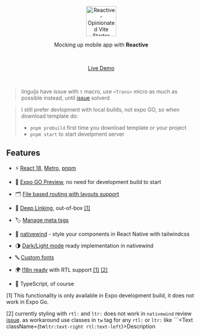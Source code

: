 <p align='center'>
  <img src='https://api.iconify.design/carbon:chart-radar.svg?color=%23939598' alt='Reactive - Opinionated Vite Starter Template' width='80'/>
</p>

<p align='center'>
Mocking up mobile app with <b>Reactive</b><br>
</p>

<br>

<p align='center'>
<a href="https://reactive-expo-template.netlify.app/">Live Demo</a>
</p>

<br>

> linguijs have issue with `t` macro, use `<Trans>` micro as much as possible instead, until [issue](https://github.com/lingui/js-lingui/issues/1933) solverd

>I still prefer devlopment with local builds, not expo GO, so when download template do: 
>* `pnpm prebuild` first time you download template or your project
>* `pnpm start` to start develpment server

## Features

- ⚡️ [React 18](https://react.dev/), [Metro](https://metrobundler.dev), [pnpm](https://pnpm.io/)

- 📱️ [Expo GO Preview](https://expo.dev/go), no need for development build to start

- 🗂 [File based routing with layouts support](https://docs.expo.dev/router/introduction/)

- 🔗️ [Deep Linking](https://docs.expo.dev/guides/deep-linking/), out-of-box [[1]](#1)

- 🏷️ [Manage meta tsgs](https://docs.expo.dev/router/reference/static-rendering/#meta-tags)

<!-- - 📦 [Components auto importing](./app/components) -->

<!-- - 🐻 [State Management via zustand](https://github.com/pmndrs/zustand) -->

- 🎨 [nativewind](https://github.com/antfu/unocss) - style your components in React Native with tailwindcss

- 🌗️ [Dark/Light mode](https://github.com/antfu/unocss/tree/main/packages/preset-icons) ready implementation in nativewind


<!-- - 😃 [Use icons from any icon sets with classes](https://github.com/antfu/unocss/tree/main/packages/preset-icons) -->

- 🔤 [Custom fonts](https://docs.expo.dev/develop/user-interface/fonts)

- 🌍 [I18n ready](https://lingui.dev/) with RTL support [[1]](#1) [[2]](#2)

<!-- - 📥 [APIs auto importing](https://github.com/unjs/unimport) -->

<!-- - 🗒 [Markdown Support](https://github.com/hmsk/vite-plugin-markdown?tab=readme-ov-file) -->


<!-- - 🖼 [Transform and Optmize images](https://github.com/JonasKruckenberg/imagetools/tree/main/packages/vite) -->

- 🦾 TypeScript, of course

<!-- - 🐶 Git hooks with [husky](https://typicode.github.io/husky) -->

<!-- - ⚙️ Unit Testing with [Vitest](https://github.com/vitest-dev/vitest), E2E Testing with [Cypress](https://cypress.io/) -->
  <!--on [GitHub Actions](https://github.com/features/actions) # miss ci piplines-->

<!-- - ☁️ Deploy on Netlify, zero-config -->

<!-- - 🔗 [Top Level Await](https://www.npmjs.com/package/vite-plugin-top-level-await) out of box -->

<!-- - 🔎 Inspect code with - [Vite Inspect](https://github.com/antfu/vite-plugin-inspect), and UnoCSS, visit them at `/__inspect` and `__unocss`. also open compnents in editor with [Alt + Right-Click](https://github.com/ArnaudBarre/vite-plugin-react-click-to-component) -->

<!-- - 📝 Mocking Server API with [json-server](https://github.com/yracnet/vite-plugin-json-server/tree/main) -->

<!-- > for component preview add [Preview.js](https://marketplace.visualstudio.com/items?itemName=zenclabs.previewjs) to vscode -->

<a id="1">[1]</a> 
This functionality is only available in Expo development build, it does not work in Expo Go.

<a id="2">[2]</a> 
currently styling with `rtl:` and `ltr:` does not work in `nativewind` review [issue](https://github.com/nativewind/nativewind/issues/959). as workaround use classes in `tw` tag for any `rtl:` or `ltr:` like ```<Text className={tw`ltr:text-right rtl:text-left`}>Description</Text>

<br>

<!-- ## Try it now! -->

<!-- > Reactive requires Node >=14.18 -->
<!-- 
### GitHub Template

[Create a repo from this template on GitHub](https://github.com/wusaby-rush/reactive/generate).

### Clone to local

If you prefer to do it manually with the cleaner git history

```bash
npx degit wusaby-rush/reactive my-reactive-app
cd my-reactive-app
pnpm i # If you don't have pnpm installed, run: npm install -g pnpm
```

## Checklist

When you use this template, try follow the checklist to update your info properly

- [ ] Remove the `.github` folder
- [ ] Clean up the READMEs and remove routes
- [ ] Remove tests and write your own

And, enjoy :)

## Usage

### Development

Just run and visit http://localhost:5173

```bash
pnpm dev
```

### Build

To build the App, run

```bash
pnpm build
```

And you will see the generated file in `dist` that ready to be served.

### Deploy on Netlify

Go to [Netlify](https://app.netlify.com/start) and select your clone, `OK` along the way, and your App will be live in a minute.

### Docker Production Build

First, build the vitesse image by opening the terminal in the project's root directory.

```bash
docker buildx build . -t reactive:latest
```

Run the image and specify port mapping with the `-p` flag.

```bash
docker run --rm -it -p 8080:80 reactive:latest
```

## Why

Configure apps is a headeach, I loved vitesse template for vue, so I decided do one for react.

## Expanding the ESLint configuration

If you are developing a production application, we recommend updating the configuration to enable type aware lint rules:

- Configure the top-level `parserOptions` property like this:

```js
   parserOptions: {
    ecmaVersion: 'latest',
    sourceType: 'module',
    project: ['./tsconfig.json', './tsconfig.node.json'],
    tsconfigRootDir: __dirname,
   },
```

- Replace `plugin:@typescript-eslint/recommended` to `plugin:@typescript-eslint/recommended-type-checked` or `plugin:@typescript-eslint/strict-type-checked`
- Optionally add `plugin:@typescript-eslint/stylistic-type-checked`
- Install [eslint-plugin-react](https://github.com/jsx-eslint/eslint-plugin-react) and add `plugin:react/recommended` & `plugin:react/jsx-runtime` to the `extends` list -->
